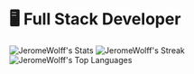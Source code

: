 # 🖥 Full Stack Developer

![JeromeWolff's Stats](https://github-readme-stats.vercel.app/api?username=JeromeWolff&theme=tokyonight&show_icons=true&hide_border=true&count_private=true)
![JeromeWolff's Streak](https://github-readme-streak-stats.herokuapp.com/?user=JeromeWolff&theme=tokyonight&hide_border=true)
![JeromeWolff's Top Languages](https://github-readme-stats.vercel.app/api/top-langs/?username=JeromeWolff&theme=tokyonight&show_icons=true&hide_border=true&layout=compact)
